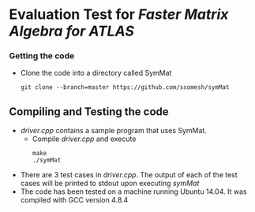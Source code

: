 # Evaluation Test for *Faster Matrix Algebra for ATLAS*

### Getting the code

- Clone the code into a directory called SymMat
    ```
    git clone --branch=master https://github.com/ssomesh/symMat
    ```


## Compiling and Testing the code

- *driver.cpp* contains a sample program that uses SymMat.
    - Compile *driver.cpp* and execute
        ```    
        make
        ./symMat
        ```
- There are 3 test cases in *driver.cpp*. The output of each of the test cases will be printed to stdout upon executing *symMat*
- The code has been tested on a machine running Ubuntu 14.04. It was compiled with GCC version 4.8.4
